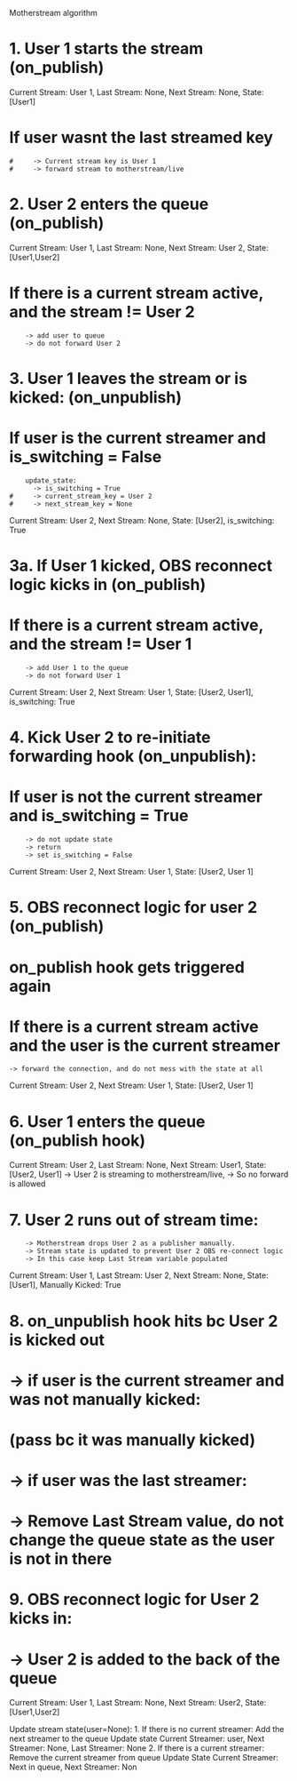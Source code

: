 
Motherstream algorithm


# 1. User 1 starts the stream (on_publish)                 
Current Stream: User 1, Last Stream: None, Next Stream: None, State: [User1] 
#     If user wasnt the last streamed key
    #     -> Current stream key is User 1
    #     -> forward stream to motherstream/live
# 2. User 2 enters the queue (on_publish)                  
Current Stream: User 1, Last Stream: None, Next Stream: User 2, State: [User1,User2]
#    If there is a current stream active, and the stream != User 2
        -> add user to queue
        -> do not forward User 2
# 3. User 1 leaves the stream or is kicked: (on_unpublish)
#    If user is the current streamer and is_switching = False
        update_state:
          -> is_switching = True
    #     -> current_stream_key = User 2
    #     -> next_stream_key = None                        
Current Stream: User 2, Next Stream: None, State: [User2], is_switching: True
# 3a. If User 1 kicked, OBS reconnect logic kicks in (on_publish)
#    If there is a current stream active, and the stream != User 1
        -> add User 1 to the queue
        -> do not forward User 1
Current Stream: User 2, Next Stream: User 1, State: [User2, User1], is_switching: True
# 4. Kick User 2 to re-initiate forwarding hook (on_unpublish):
#     If user is not the current streamer and is_switching = True
        -> do not update state
        -> return
        -> set is_switching = False
Current Stream: User 2, Next Stream: User 1, State: [User2, User 1]
# 5. OBS reconnect logic for user 2 (on_publish)
# on_publish hook gets triggered again
#   If there is a current stream active and the user is the current streamer 
    -> forward the connection, and do not mess with the state at all
Current Stream: User 2, Next Stream: User 1, State: [User2, User 1]
# 6. User 1 enters the queue (on_publish hook)               
Current Stream: User 2, Last Stream: None, Next Stream: User1, State: [User2, User1]
        -> User 2 is streaming to motherstream/live,
        -> So no forward is allowed
# 7. User 2 runs out of stream time:
        -> Motherstream drops User 2 as a publisher manually.
        -> Stream state is updated to prevent User 2 OBS re-connect logic
        -> In this case keep Last Stream variable populated
Current Stream: User 1, Last Stream: User 2, Next Stream: None, State: [User1], Manually Kicked: True
# 8. on_unpublish hook hits bc User 2 is kicked out
#    -> if user is the current streamer and was not manually kicked:
#       (pass bc it was manually kicked)
#    -> if user was the last streamer:
#        -> Remove Last Stream value, do not change the queue state as the user is not in there
# 9. OBS reconnect logic for User 2 kicks in:
# -> User 2 is added to the back of the queue
Current Stream: User 1, Last Stream: None, Next Stream: User2, State: [User1,User2]

Update stream state(user=None):
    1. If there is no current streamer:
        Add the next streamer to the queue
        Update state
            Current Streamer: user, Next Streamer: None, Last Streamer: None
    2. If there is a current streamer:
        Remove the current streamer from queue
        Update State
            Current Streamer: Next in queue, Next Streamer: Non 
    